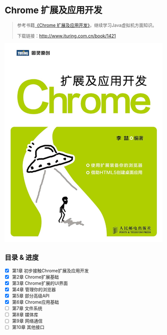 # Chrome 扩展及应用开发

> 参考书籍[《Chrome 扩展及应用开发》](https://book.douban.com/subject/27086821/)，继续学习Java虚拟机方面知识。
>
> 下载链接：<http://www.ituring.com.cn/book/1421>

![Chrome 扩展及应用开发](assets/s27461678.jpg)

## 目录 & 进度

- [x] 第1章 初步接触Chrome扩展及应用开发
- [x] 第2章 Chrome扩展基础
- [x] 第3章 Chrome扩展的UI界面
- [x] 第4章 管理你的浏览器
- [x] 第5章 部分高级API
- [x] 第6章 Chrome应用基础
- [ ] 第7章 文件系统
- [ ] 第8章 媒体库
- [ ] 第9章 网络通信
- [ ] 第10章 其他接口